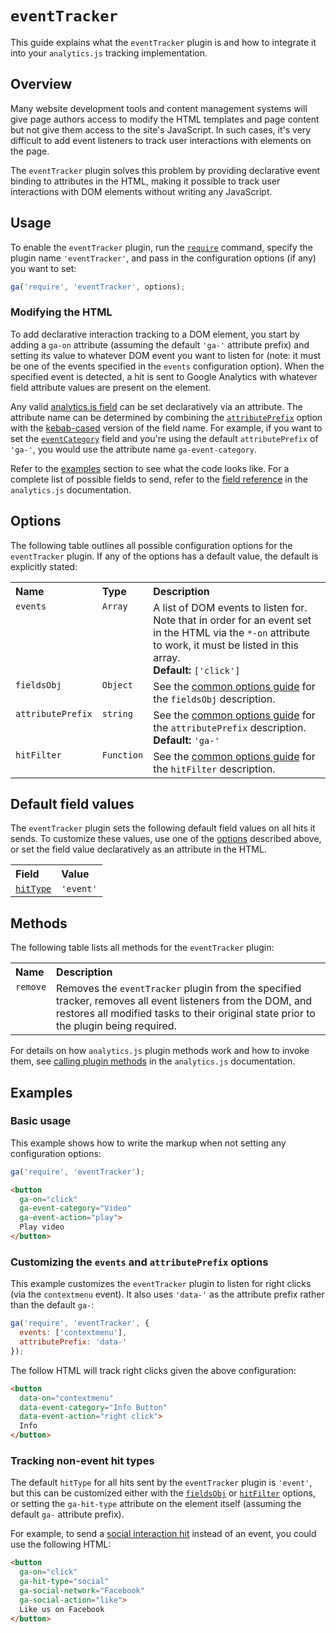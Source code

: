 # `eventTracker`

This guide explains what the `eventTracker` plugin is and how to integrate it into your `analytics.js` tracking implementation.

## Overview

Many website development tools and content management systems will give page authors access to modify the HTML templates and page content but not give them access to the site's JavaScript. In such cases, it's very difficult to add event listeners to track user interactions with elements on the page.

The `eventTracker` plugin solves this problem by providing declarative event binding to attributes in the HTML, making it possible to track user interactions with DOM elements without writing any JavaScript.

## Usage

To enable the `eventTracker` plugin, run the [`require`](https://developers.google.com/analytics/devguides/collection/analyticsjs/using-plugins) command, specify the plugin name `'eventTracker'`, and pass in the configuration options (if any) you want to set:

```js
ga('require', 'eventTracker', options);
```

### Modifying the HTML

To add declarative interaction tracking to a DOM element, you start by adding a `ga-on` attribute (assuming the default `'ga-'` attribute prefix) and setting its value to whatever DOM event you want to listen for (note: it must be one of the events specified in the `events` configuration option). When the specified event is detected, a hit is sent to Google Analytics with whatever field attribute values are present on the element.

Any valid [analytics.js field](https://developers.google.com/analytics/devguides/collection/analyticsjs/field-reference) can be set declaratively via an attribute. The attribute name can be determined by combining the [`attributePrefix`](#options) option with the [kebab-cased](https://en.wikipedia.org/wiki/Letter_case#Special_case_styles) version of the field name. For example, if you want to set the [`eventCategory`](https://developers.google.com/analytics/devguides/collection/analyticsjs/field-reference#eventCategory) field and you're using the default `attributePrefix` of `'ga-'`, you would use the attribute name `ga-event-category`.

Refer to the [examples](#examples) section to see what the code looks like. For a complete list of possible fields to send, refer to the [field reference](https://developers.google.com/analytics/devguides/collection/analyticsjs/field-reference) in the `analytics.js` documentation.

## Options

The following table outlines all possible configuration options for the `eventTracker` plugin. If any of the options has a default value, the default is explicitly stated:

<table>
  <tr valign="top">
    <th align="left">Name</th>
    <th align="left">Type</th>
    <th align="left">Description</th>
  </tr>
  <tr valign="top">
    <td><code>events</code></td>
    <td><code>Array</code></td>
    <td>
      A list of DOM events to listen for. Note that in order for an event set in the HTML via the <code>*-on</code> attribute to work, it must be listed in this array.<br>
      <strong>Default:</strong> <code>['click']</code>
    </td>
  </tr>
  <tr valign="top">
    <td><code>fieldsObj</code></td>
    <td><code>Object</code></td>
    <td>See the <a href="/docs/common-options.md#fieldsobj">common options guide</a> for the <code>fieldsObj</code> description.</td>
  </tr>
  <tr valign="top">
    <td><code>attributePrefix</code></td>
    <td><code>string</code></td>
    <td>
      See the <a href="/docs/common-options.md#attributeprefix">common options guide</a> for the <code>attributePrefix</code> description.<br>
      <strong>Default:</strong> <code>'ga-'</code>
    </td>
  </tr>
  <tr valign="top">
    <td><code>hitFilter</code></td>
    <td><code>Function</code></td>
    <td>See the <a href="/docs/common-options.md#hitfilter">common options guide</a> for the <code>hitFilter</code> description.</td>
  </tr>
</table>

## Default field values

The `eventTracker` plugin sets the following default field values on all hits it sends. To customize these values, use one of the [options](#options) described above, or set the field value declaratively as an attribute in the HTML.

<table>
  <tr valign="top">
    <th align="left">Field</th>
    <th align="left">Value</th>
  </tr>
  <tr valign="top">
    <td><a href="https://developers.google.com/analytics/devguides/collection/analyticsjs/field-reference#hitType"><code>hitType</code></a></td>
    <td><code>'event'</code></td>
  </tr>
</table>

## Methods

The following table lists all methods for the `eventTracker` plugin:

<table>
  <tr valign="top">
    <th align="left">Name</th>
    <th align="left">Description</th>
  </tr>
  <tr valign="top">
    <td><code>remove</code></td>
    <td>Removes the <code>eventTracker</code> plugin from the specified tracker, removes all event listeners from the DOM, and restores all modified tasks to their original state prior to the plugin being required.</td>
  </tr>
</table>

For details on how `analytics.js` plugin methods work and how to invoke them, see [calling plugin methods](https://developers.google.com/analytics/devguides/collection/analyticsjs/using-plugins#calling_plugin_methods) in the `analytics.js` documentation.

## Examples

### Basic usage

This example shows how to write the markup when not setting any configuration options:

```js
ga('require', 'eventTracker');
```

```html
<button
  ga-on="click"
  ga-event-category="Video"
  ga-event-action="play">
  Play video
</button>
```

### Customizing the `events` and `attributePrefix` options

This example customizes the `eventTracker` plugin to listen for right clicks (via the `contextmenu`  event). It also uses `'data-'` as the attribute prefix rather than the default `ga-`:

```js
ga('require', 'eventTracker', {
  events: ['contextmenu'],
  attributePrefix: 'data-'
});
```

The follow HTML will track right clicks given the above configuration:

```html
<button
  data-on="contextmenu"
  data-event-category="Info Button"
  data-event-action="right click">
  Info
</button>
```

### Tracking non-event hit types

The default `hitType` for all hits sent by the `eventTracker` plugin is `'event'`, but this can be customized either with the [`fieldsObj`](#options) or [`hitFilter`](#options) options, or setting the `ga-hit-type` attribute on the element itself (assuming the default `ga-` attribute prefix).

For example, to send a [social interaction hit](https://developers.google.com/analytics/devguides/collection/analyticsjs/social-interactions) instead of an event, you could use the following HTML:

```html
<button
  ga-on="click"
  ga-hit-type="social"
  ga-social-network="Facebook"
  ga-social-action="like">
  Like us on Facebook
</button>
```
